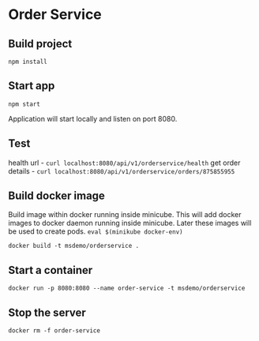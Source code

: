 # Order Service

## Build project

```npm install```

## Start app
```npm start```

Application will start locally and listen on port 8080.

## Test
health url -  ```curl localhost:8080/api/v1/orderservice/health```
get order details -  ```curl localhost:8080/api/v1/orderservice/orders/875855955```

## Build docker image
Build image within docker running inside minicube. This will add docker images to docker daemon running inside minicube. Later these images will be used to create pods.
```eval $(minikube docker-env)```

```docker build -t msdemo/orderservice .```

## Start a container
```docker run -p 8080:8080 --name order-service -t msdemo/orderservice```

## Stop the server
```docker rm -f order-service```